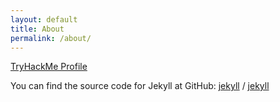 ```yaml
---
layout: default
title: About
permalink: /about/
---
```


[TryHackMe Profile](https://tryhackme.com/p/robo.uzi)

You can find the source code for Jekyll at GitHub:
[jekyll][jekyll-organization] /
[jekyll](https://github.com/jekyll/jekyll)


[jekyll-organization]: https://github.com/jekyll
